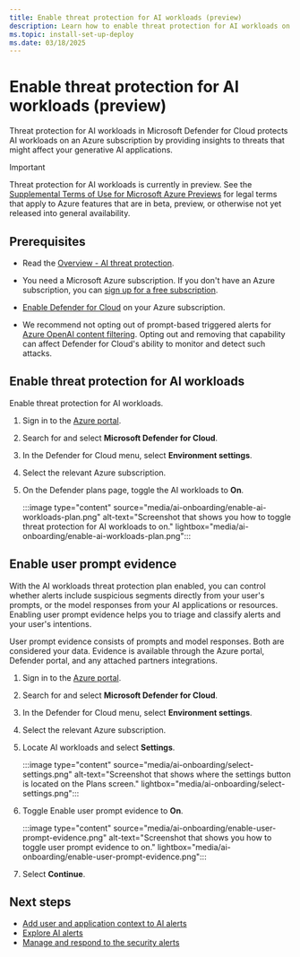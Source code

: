 ```yaml
---
title: Enable threat protection for AI workloads (preview)
description: Learn how to enable threat protection for AI workloads on your Azure subscription for Microsoft Defender for Cloud.
ms.topic: install-set-up-deploy
ms.date: 03/18/2025
---
```


# Enable threat protection for AI workloads (preview)

Threat protection for AI workloads in Microsoft Defender for Cloud protects AI workloads on an Azure subscription by providing insights to threats that might affect your generative AI applications.

> [!IMPORTANT]
> Threat protection for AI workloads is currently in preview.
> See the [Supplemental Terms of Use for Microsoft Azure Previews](https://azure.microsoft.com/support/legal/preview-supplemental-terms/) for legal terms that apply to Azure features that are in beta, preview, or otherwise not yet released into general availability.

## Prerequisites

- Read the [Overview - AI threat protection](ai-threat-protection.md).

- You need a Microsoft Azure subscription. If you don't have an Azure subscription, you can [sign up for a free subscription](https://azure.microsoft.com/pricing/free-trial/).

- [Enable Defender for Cloud](get-started.md#enable-defender-for-cloud-on-your-azure-subscription) on your Azure subscription.

- We recommend not opting out of prompt-based triggered alerts for [Azure OpenAI content filtering](/azure/ai-services/openai/concepts/content-filter). Opting out and removing that capability can affect Defender for Cloud's ability to monitor and detect such attacks.

## Enable threat protection for AI workloads

Enable threat protection for AI workloads.

1. Sign in to the [Azure portal](https://portal.azure.com).

1. Search for and select **Microsoft Defender for Cloud**.

1. In the Defender for Cloud menu, select **Environment settings**.

1. Select the relevant Azure subscription.

1. On the Defender plans page, toggle the AI workloads to **On**.

    :::image type="content" source="media/ai-onboarding/enable-ai-workloads-plan.png" alt-text="Screenshot that shows you how to toggle threat protection for AI workloads to on." lightbox="media/ai-onboarding/enable-ai-workloads-plan.png":::

## Enable user prompt evidence

With the AI workloads threat protection plan enabled, you can control whether alerts include suspicious segments directly from your user's prompts, or the model responses from your AI applications or resources. Enabling user prompt evidence helps you to triage and classify alerts and your user's intentions.

User prompt evidence consists of prompts and model responses. Both are considered your data. Evidence is available through the Azure portal, Defender portal, and any attached partners integrations.

1. Sign in to the [Azure portal](https://portal.azure.com).

1. Search for and select **Microsoft Defender for Cloud**.

1. In the Defender for Cloud menu, select **Environment settings**.

1. Select the relevant Azure subscription.

1. Locate AI workloads and select **Settings**.

    :::image type="content" source="media/ai-onboarding/select-settings.png" alt-text="Screenshot that shows where the settings button is located on the Plans screen." lightbox="media/ai-onboarding/select-settings.png":::

1. Toggle Enable user prompt evidence to **On**.

    :::image type="content" source="media/ai-onboarding/enable-user-prompt-evidence.png" alt-text="Screenshot that shows you how to toggle user prompt evidence to on." lightbox="media/ai-onboarding/enable-user-prompt-evidence.png":::

1. Select **Continue**.

## Next steps

- [Add user and application context to AI alerts](gain-end-user-context-ai.md)
- [Explore AI alerts](alerts-ai-workloads.md)
- [Manage and respond to the security alerts](managing-and-responding-alerts.yml)
